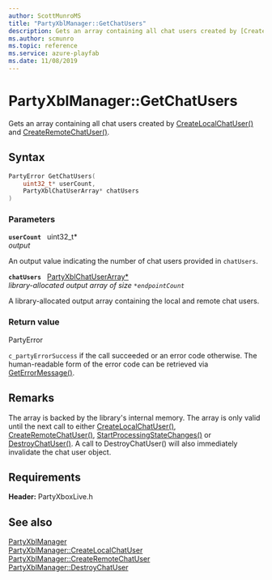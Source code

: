 ```yaml
---
author: ScottMunroMS
title: "PartyXblManager::GetChatUsers"
description: Gets an array containing all chat users created by [CreateLocalChatUser()](partyxblmanager_createlocalchatuser.md) and [CreateRemoteChatUser()](partyxblmanager_createremotechatuser.md).
ms.author: scmunro
ms.topic: reference
ms.service: azure-playfab
ms.date: 11/08/2019
---
```


# PartyXblManager::GetChatUsers  

Gets an array containing all chat users created by [CreateLocalChatUser()](partyxblmanager_createlocalchatuser.md) and [CreateRemoteChatUser()](partyxblmanager_createremotechatuser.md).  

## Syntax  
  
```cpp
PartyError GetChatUsers(  
    uint32_t* userCount,  
    PartyXblChatUserArray* chatUsers  
)  
```  
  
### Parameters  
  
**`userCount`** &nbsp; uint32_t*  
*output*  
  
An output value indicating the number of chat users provided in `chatUsers`.  
  
**`chatUsers`** &nbsp; [PartyXblChatUserArray*](../../../../../networking/xblreference/xbltypedefs.md)  
*library-allocated output array of size `*endpointCount`*  
  
A library-allocated output array containing the local and remote chat users.  
  
  
### Return value  
PartyError
  
```c_partyErrorSuccess``` if the call succeeded or an error code otherwise. The human-readable form of the error code can be retrieved via [GetErrorMessage()](partyxblmanager_geterrormessage.md).
  
## Remarks  
  
The array is backed by the library's internal memory. The array is only valid until the next call to either [CreateLocalChatUser()](partyxblmanager_createlocalchatuser.md), [CreateRemoteChatUser()](partyxblmanager_createremotechatuser.md), [StartProcessingStateChanges()](partyxblmanager_startprocessingstatechanges.md) or [DestroyChatUser()](partyxblmanager_destroychatuser.md). A call to DestroyChatUser() will also immediately invalidate the chat user object.
  
## Requirements  
  
**Header:** PartyXboxLive.h
  
## See also  
[PartyXblManager](../partyxblmanager.md)  
[PartyXblManager::CreateLocalChatUser](partyxblmanager_createlocalchatuser.md)  
[PartyXblManager::CreateRemoteChatUser](partyxblmanager_createremotechatuser.md)  
[PartyXblManager::DestroyChatUser](partyxblmanager_destroychatuser.md)
  
  
